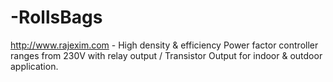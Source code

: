 -RollsBags
==========

http://www.rajexim.com -  High density &amp; efficiency Power factor controller ranges from 230V with relay output / Transistor Output for indoor &amp; outdoor application.
